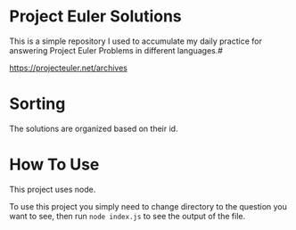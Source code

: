 # Project Euler Solutions

This is a simple repository I used to accumulate my daily practice for answering Project Euler Problems in different languages.#

https://projecteuler.net/archives

# Sorting

The solutions are organized based on their id.

# How To Use

This project uses node.

To use this project you simply need to change directory to the question you want to see, then run `node index.js` to see the output of the file.
